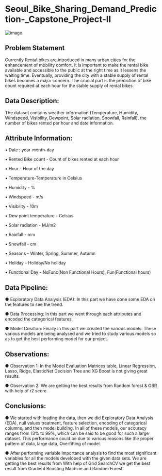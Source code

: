 # Seoul_Bike_Sharing_Demand_Prediction-_Capstone_Project-II
![image](https://user-images.githubusercontent.com/111486947/208640628-acdf772b-334c-4ac7-a4ca-9ee91472b3ed.png)

## Problem Statement
Currently Rental bikes are introduced in many urban cities for the enhancement of mobility comfort. It is important to make the rental bike available and accessible to the public at the right time as it lessens the waiting time. Eventually, providing the city with a stable supply of rental bikes becomes a major concern. The crucial part is the prediction of bike count required at each hour for the stable supply of rental bikes.

## Data Description:
The dataset contains weather information (Temperature, Humidity, Windspeed, Visibility, Dewpoint, Solar radiation, Snowfall, Rainfall), the number of bikes rented per hour and date information.

## Attribute Information:
• Date : year-month-day

• Rented Bike count - Count of bikes rented at each hour

• Hour - Hour of the day

• Temperature-Temperature in Celsius

• Humidity - %

• Windspeed - m/s

• Visibility - 10m

• Dew point temperature - Celsius

• Solar radiation - MJ/m2

• Rainfall - mm

• Snowfall - cm

• Seasons - Winter, Spring, Summer, Autumn

• Holiday - Holiday/No holiday

• Functional Day - NoFunc(Non Functional Hours), Fun(Functional hours)

## Data Pipeline:
● Exploratory Data Analysis (EDA): In this part we have done some EDA on the features to see the trend.

● Data Processing: In this part we went through each attributes and encoded the categorical features.

● Model Creation: Finally in this part we created the various models. These various models are being analysed and we tried to study various models so as to get the best performing model for our project.

## Observations:
● Observation 1: In the Model Evaluation Matrices table, Linear Regression, Lasso, Ridge, ElasticNet Decision Tree and XG Boost is not giving great results.

● Observation 2: We are getting the best results from Random forest & GBR with help of r2 score.

## Conclusions:
● We started with loading the data, then we did Exploratory Data Analysis (EDA), null values treatment, feature selection, encoding of categorical columns, and then model building. In all of these models, our accuracy ranges from 13% to 99%, which can be said to be good for such a large dataset. This performance could be due to various reasons like the proper pattern of data, large data, Overfitting of model. 

● After performing variable importance analysis to find the most significant variables for all the models developed with the given data sets. We are getting the best results from With help of Grid SearchCV we get the best result from Gradient Boosting Machine and Random Forest.
